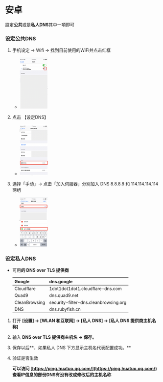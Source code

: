# 安卓
設定**公共**或是**私人DNS**其中一項即可
### 设定公共DNS

1. 手机设定 → Wifi → 找到目前使用的WiFi并点击红框
    
    - <img src="安卓/pic01.png" width="20%">
    
2. 点击 【设定DNS】
    
    - <img src="安卓/pic03.png" width="20%">
    
3. 选择「手动」→ 点击「加入伺服器」分别加入 DNS 8.8.8.8 和 114.114.114.114 两组
    
    - <img src="安卓/pic02.png" width="20%">
    

### 设定私人DNS

- 可用**的 DNS over TLS 提供商**
    
    
    | Google | dns.google |
    | --- | --- |
    | Cloudflare | 1dot1dot1dot1.cloudflare-dns.com |
    | Quad9 | dns.quad9.net |
    | CleanBrowsing | security-filter-dns.cleanbrowsing.org |
    | DNS | dns.rubyfish.cn |
1. 打开 **[设置] → [WLAN 和互联网] → [私人 DNS] → [私人 DNS 提供商主机名称]** 
2. 输入 **DNS over TLS 提供商主机名 → 保存。**
    
    
    
3. 保存以后**，如果私人 DNS 下方显示主机名代表配置成功。**
    
    
    
4. 验证是否生效
    
    **可以访问 [https://ping.huatuo.qq.com/](https://ping.huatuo.qq.com/) 查看IP信息的部份DNS有没有改成修改后的主机名称**
    
    
